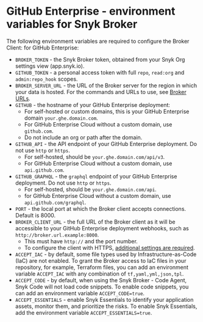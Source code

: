 # GitHub Enterprise - environment variables for Snyk Broker

The following environment variables are required to configure the Broker Client: for GitHub Enterprise:

* `BROKER_TOKEN` - the Snyk Broker token, obtained from your Snyk Org settings view (app.snyk.io).
* `GITHUB_TOKEN` - a personal access token with full `repo`, `read:org` and `admin:repo_hook` scopes.
* `BROKER_SERVER_URL` - the URL of the Broker server for the region in which your data is hosted. For the commands and URLs to use, see [Broker URLs](https://docs.snyk.io/working-with-snyk/regional-hosting-and-data-residency#broker-urls).
* `GITHUB` - the hostname of your GitHub Enterprise deployment:
  * For self-hosted or custom domains, this is your GitHub Enterprise domain `your.ghe.domain.com`. &#x20;
  * For GitHub Enterprise Cloud without a custom domain, use `github.com`.
  * Do not include an org or path after the domain.
* `GITHUB_API` - the API endpoint of your GitHub Enterprise deployment. Do not use `http` or `https`.
  * For self-hosted, should be `your.ghe.domain.com/api/v3`.
  * For GitHub Enterprise Cloud without a custom domain, use `api.github.com`.
* `GITHUB_GRAPHQL` - the `graphql` endpoint of your GitHub Enterprise deployment. Do not use `http` or `https`.
  * For self-hosted, should be `your.ghe.domain.com/api`.
  * for GitHub Enterprise Cloud without a custom domain, use `api.github.com/graphql`.
* `PORT` - the local port at which the Broker client accepts connections. Default is 8000.
* `BROKER_CLIENT_URL` - the full URL of the Broker client as it will be accessible to your GitHub Enterprise deployment webhooks, such as `http://broker.url.example:8000`.
  * This must have `http://` and the port number.&#x20;
  * To configure the client with HTTPS, [additional settings are required](../../../https-for-broker-client-with-docker.md).
* `ACCEPT_IAC` - by default, some file types used by Infrastructure-as-Code (IaC) are not enabled. To grant the Broker access to IaC files in your repository, for example, Terraform files, you can add an environment variable `ACCEPT_IAC` with any combination of `tf,yaml,yml,json,tpl`.
* `ACCEPT_CODE` - by default, when using the Snyk Broker - Code Agent, Snyk Code will not load code snippets. To enable code snippets, you can add an environment variable `ACCEPT_CODE=true`.
* `ACCEPT_ESSENTIALS` - enable Snyk Essentials to identify your application assets, monitor them, and prioritize the risks. To enable Snyk Essentials, add the environment variable `ACCEPT_ESSENTIALS=true`.

